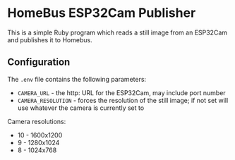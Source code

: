 # HomeBus ESP32Cam Publisher

This is a simple Ruby program which reads a still image from an ESP32Cam and publishes it to Homebus.

## Configuration

The `.env` file contains the following parameters:

- `CAMERA_URL` - the http: URL for the ESP32Cam, may include port number
- `CAMERA_RESOLUTION` - forces the resolution of the still image; if not set will use whatever the camera is currently set to

Camera resolutions:
- 10 - 1600x1200
- 9 - 1280x1024
- 8 - 1024x768
